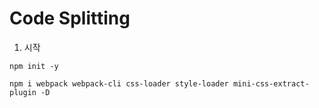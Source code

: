 # Code Splitting

1. 시작

```
npm init -y

npm i webpack webpack-cli css-loader style-loader mini-css-extract-plugin -D
```
